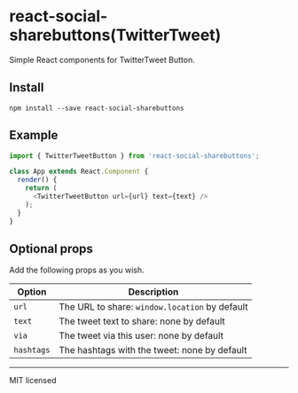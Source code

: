 # react-social-sharebuttons(TwitterTweet)
Simple React components for TwitterTweet Button.

## Install
```
npm install --save react-social-sharebuttons
```

## Example
```javascript
import { TwitterTweetButton } from 'react-social-sharebuttons';

class App extends React.Component {
  render() {
    return (
      <TwitterTweetButton url={url} text={text} />
    );
  }
}
```

## Optional props

Add the following props as you wish.

Option|Description
---|---
`url`|The URL to share: `window.location` by default
`text`|The tweet text to share: none by default
`via`|The tweet via this user: none by default
`hashtags`|The hashtags with the tweet: none by default


---
MIT licensed
